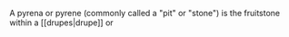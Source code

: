 A pyrena or pyrene (commonly called a "pit" or "stone") is the fruitstone within a [[drupes|drupe]] or 